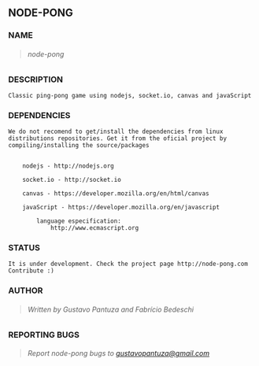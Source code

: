 ## NODE-PONG

### NAME
> ###### node-pong
	
### DESCRIPTION

	Classic ping-pong game using nodejs, socket.io, canvas and javaScript

### DEPENDENCIES

	We do not recomend to get/install the dependencies from linux 
	distributions repositories. Get it from the oficial project by
	compiling/installing the source/packages

		
		nodejs - http://nodejs.org

		socket.io - http://socket.io

		canvas - https://developer.mozilla.org/en/html/canvas

		javaScript - https://developer.mozilla.org/en/javascript
			
			language especification:
				http://www.ecmascript.org

### STATUS

    It is under development. Check the project page http://node-pong.com
    Contribute :)

### AUTHOR
> ###### Written by Gustavo Pantuza and Fabrício Bedeschi

### REPORTING BUGS

> ###### Report node-pong bugs to gustavopantuza@gmail.com
